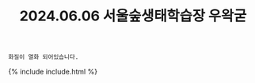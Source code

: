 ﻿---
title: 2024.06.06 서울숲생태학습장 우왁굳
categories: [2024, 야외, 코스프레]
comments: false
model: [
    "seoulforestecolearningcenter240606_Kim_ray_man",
]
thumbnail: /assets/img/2024/06-06/thumb.jpg
---

`화질이 열화 되어있습니다.`

{% include include.html %}
